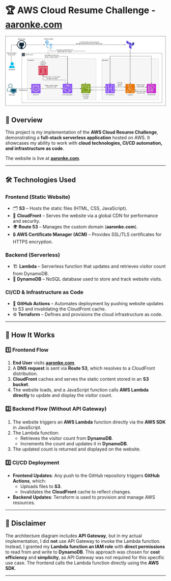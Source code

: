 # 🏆 AWS Cloud Resume Challenge - [aaronke.com](https://aaronke.com)

![Cloud Resume Challenge Architecture](images/CRC_flowsheer.jpg)

## 📌 Overview
This project is my implementation of the **AWS Cloud Resume Challenge**, demonstrating a **full-stack serverless application** hosted on AWS. It showcases my ability to work with **cloud technologies, CI/CD automation, and infrastructure as code**.

The website is live at **[aaronke.com](https://aaronke.com)**.

---

## 🛠️ Technologies Used

### **Frontend (Static Website)**
- 🗂 **S3** – Hosts the static files (HTML, CSS, JavaScript).
- 🚀 **CloudFront** – Serves the website via a global CDN for performance and security.
- 🌍 **Route 53** – Manages the custom domain (**aaronke.com**).
- 🔒 **AWS Certificate Manager (ACM)** – Provides SSL/TLS certificates for HTTPS encryption.

### **Backend (Serverless)**
- 🏗 **Lambda** – Serverless function that updates and retrieves visitor count from DynamoDB.
- 💾 **DynamoDB** – NoSQL database used to store and track website visits.

### **CI/CD & Infrastructure as Code**
- 🤖 **GitHub Actions** – Automates deployment by pushing website updates to S3 and invalidating the CloudFront cache.
- ⚙️ **Terraform** – Defines and provisions the cloud infrastructure as code.

---

## 📌 How It Works

### 1️⃣ **Frontend Flow**
1. **End User** visits **[aaronke.com](https://aaronke.com)**.
2. A **DNS request** is sent via **Route 53**, which resolves to a CloudFront distribution.
3. **CloudFront** caches and serves the static content stored in an **S3 bucket**.
4. The website loads, and a JavaScript function calls **AWS Lambda directly** to update and display the visitor count.

### 2️⃣ **Backend Flow (Without API Gateway)**
1. The website triggers an **AWS Lambda** function directly via the **AWS SDK** in JavaScript.
2. The Lambda function:
   - Retrieves the visitor count from **DynamoDB**.
   - Increments the count and updates it in **DynamoDB**.
3. The updated count is returned and displayed on the website.

### 3️⃣ **CI/CD Deployment**
- **Frontend Updates**: Any push to the GitHub repository triggers **GitHub Actions**, which:
  - Uploads files to **S3**.
  - Invalidates the **CloudFront** cache to reflect changes.
- **Backend Updates**: Terraform is used to provision and manage AWS resources.

---

## 📝 Disclaimer  
The architecture diagram includes **API Gateway**, but in my actual implementation, I did **not** use API Gateway to invoke the Lambda function. Instead, I granted my **Lambda function an IAM role** with **direct permissions** to read from and write to **DynamoDB**. This approach was chosen for **cost efficiency** and **simplicity**, as API Gateway was not required for this specific use case. The frontend calls the Lambda function directly using the **AWS SDK**.

---
